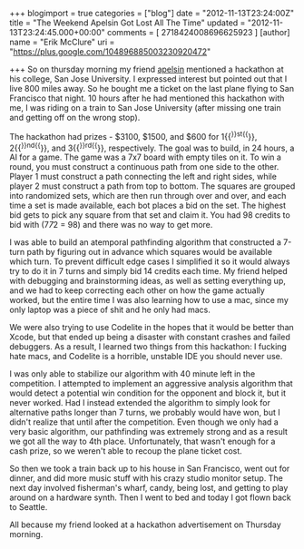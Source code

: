 +++
blogimport = true
categories = ["blog"]
date = "2012-11-13T23:24:00Z"
title = "The Weekend Apelsin Got Lost All The Time"
updated = "2012-11-13T23:24:45.000+00:00"
comments = [ 2718424008696625923 ]
[author]
name = "Erik McClure"
uri = "https://plus.google.com/104896885003230920472"

+++
So on thursday morning my friend [apelsin](https://soundcloud.com/apelsin) mentioned a hackathon at his college, San Jose University. I expressed interest but pointed out that I live 800 miles away. So he bought me a ticket on the last plane flying to San Francisco that night. 10 hours after he had mentioned this hackathon with me, I was riding on a train to San Jose University (after missing one train and getting off on the wrong stop).

The hackathon had prizes - $3100, $1500, and $600 for 1{{<sup>}}st{{</sup>}}, 2{{<sup>}}nd{{</sup>}}, and 3{{<sup>}}rd{{</sup>}}, respectively. The goal was to build, in 24 hours, a AI for a game. The game was a 7x7 board with empty tiles on it. To win a round, you must construct a continuous path from one side to the other. Player 1 must construct a path connecting the left and right sides, while player 2 must construct a path from top to bottom. The squares are grouped into randomized sets, which are then run through over and over, and each time a set is made available, each bot places a bid on the set. The highest bid gets to pick any square from that set and claim it. You had 98 credits to bid with (7*7*2 = 98) and there was no way to get more.

I was able to build an atemporal pathfinding algorithm that constructed a 7-turn path by figuring out in advance which squares would be available which turn. To prevent difficult edge cases I simplified it so it would always try to do it in 7 turns and simply bid 14 credits each time. My friend helped with debugging and brainstorming ideas, as well as setting everything up, and we had to keep correcting each other on how the game actually worked, but the entire time I was also learning how to use a mac, since my only laptop was a piece of shit and he only had macs. 

We were also trying to use Codelite in the hopes that it would be better than Xcode, but that ended up being a disaster with constant crashes and failed debuggers. As a result, I learned two things from this hackathon: I fucking hate macs, and Codelite is a horrible, unstable IDE you should never use. 

I was only able to stabilize our algorithm with 40 minute left in the competition. I attempted to implement an aggressive analysis algorithm that would detect a potential win condition for the opponent and block it, but it never worked. Had I instead extended the algorithm to simply look for alternative paths longer than 7 turns, we probably would have won, but I didn't realize that until after the competition. Even though we only had a very basic algorithm, our pathfinding was extremely strong and as a result we got all the way to 4th place. Unfortunately, that wasn't enough for a cash prize, so we weren't able to recoup the plane ticket cost.

So then we took a train back up to his house in San Francisco, went out for dinner, and did more music stuff with his crazy studio monitor setup. The next day involved fisherman's wharf, candy, being lost, and getting to play around on a hardware synth. Then I went to bed and today I got flown back to Seattle.

All because my friend looked at a hackathon advertisement on Thursday morning.
